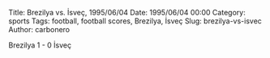 Title: Brezilya vs. İsveç, 1995/06/04
Date: 1995/06/04 00:00
Category: sports
Tags: football, football scores, Brezilya, İsveç
Slug: brezilya-vs-isvec
Author: carbonero


Brezilya 1 - 0 İsveç
